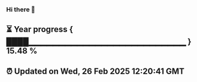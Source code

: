### Hi there 👋
⏳ Year progress { ████▁▁▁▁▁▁▁▁▁▁▁▁▁▁▁▁▁▁▁▁▁▁▁▁▁▁ } 15.48 %
---
⏰ Updated on Wed, 26 Feb 2025 12:20:41 GMT
---
